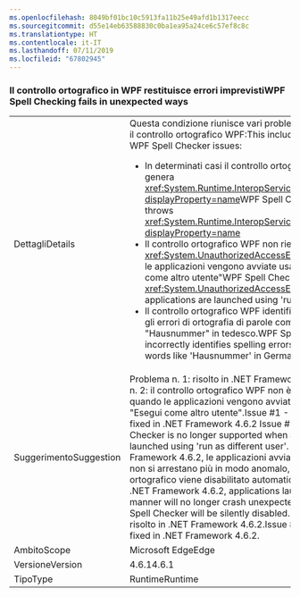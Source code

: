 ```yaml
---
ms.openlocfilehash: 8049bf01bc10c5913fa11b25e49afd1b1317eecc
ms.sourcegitcommit: d55e14eb63588830c0ba1ea95a24ce6c57ef8c8c
ms.translationtype: HT
ms.contentlocale: it-IT
ms.lasthandoff: 07/11/2019
ms.locfileid: "67802945"
---
```

### <a name="wpf-spell-checking-fails-in-unexpected-ways"></a><span data-ttu-id="984ff-101">Il controllo ortografico in WPF restituisce errori imprevisti</span><span class="sxs-lookup"><span data-stu-id="984ff-101">WPF Spell Checking fails in unexpected ways</span></span>

|   |   |
|---|---|
|<span data-ttu-id="984ff-102">Dettagli</span><span class="sxs-lookup"><span data-stu-id="984ff-102">Details</span></span>|<span data-ttu-id="984ff-103">Questa condizione riunisce vari problemi riscontrati con il controllo ortografico WPF:</span><span class="sxs-lookup"><span data-stu-id="984ff-103">This includes a number of WPF Spell Checker issues:</span></span><ul><li><span data-ttu-id="984ff-104">In determinati casi il controllo ortografico WPF genera <xref:System.Runtime.InteropServices.COMException?displayProperty=name></span><span class="sxs-lookup"><span data-stu-id="984ff-104">WPF Spell Checker sometimes throws <xref:System.Runtime.InteropServices.COMException?displayProperty=name></span></span></li><li><span data-ttu-id="984ff-105">Il controllo ortografico WPF non riesce con <xref:System.UnauthorizedAccessException> quando le applicazioni vengono avviate usando "Esegui come altro utente"</span><span class="sxs-lookup"><span data-stu-id="984ff-105">WPF Spell Checker fails with <xref:System.UnauthorizedAccessException> when applications are launched using 'run as different user'</span></span></li><li><span data-ttu-id="984ff-106">Il controllo ortografico WPF identifica in modo errato gli errori di ortografia di parole composte, ad esempio "Hausnummer" in tedesco.</span><span class="sxs-lookup"><span data-stu-id="984ff-106">WPF Spell Checker incorrectly identifies spelling errors in compound words like 'Hausnummer' in German.</span></span></li></ul>|
|<span data-ttu-id="984ff-107">Suggerimento</span><span class="sxs-lookup"><span data-stu-id="984ff-107">Suggestion</span></span>|<span data-ttu-id="984ff-108">Problema n. 1: risolto in .NET Framework 4.6.2. Problema n. 2: il controllo ortografico WPF non è più supportato quando le applicazioni vengono avviate usando l'opzione "Esegui come altro utente".</span><span class="sxs-lookup"><span data-stu-id="984ff-108">Issue #1 - This has been fixed in .NET Framework 4.6.2 Issue #2 - WPF Spell Checker is no longer supported when applications are launched using 'run as different user'.</span></span> <span data-ttu-id="984ff-109">A partire da .NET Framework 4.6.2, le applicazioni avviate in questo modo non si arrestano più in modo anomalo, ma il controllo ortografico viene disabilitato automaticamente.</span><span class="sxs-lookup"><span data-stu-id="984ff-109">Starting .NET Framework 4.6.2, applications launched in this manner will no longer crash unexpectedly - instead the Spell Checker will be silently disabled.</span></span> <span data-ttu-id="984ff-110">Problema n. 3: risolto in .NET Framework 4.6.2.</span><span class="sxs-lookup"><span data-stu-id="984ff-110">Issue #3 - This has been fixed in .NET Framework 4.6.2.</span></span>|
|<span data-ttu-id="984ff-111">Ambito</span><span class="sxs-lookup"><span data-stu-id="984ff-111">Scope</span></span>|<span data-ttu-id="984ff-112">Microsoft Edge</span><span class="sxs-lookup"><span data-stu-id="984ff-112">Edge</span></span>|
|<span data-ttu-id="984ff-113">Versione</span><span class="sxs-lookup"><span data-stu-id="984ff-113">Version</span></span>|<span data-ttu-id="984ff-114">4.6.1</span><span class="sxs-lookup"><span data-stu-id="984ff-114">4.6.1</span></span>|
|<span data-ttu-id="984ff-115">Tipo</span><span class="sxs-lookup"><span data-stu-id="984ff-115">Type</span></span>|<span data-ttu-id="984ff-116">Runtime</span><span class="sxs-lookup"><span data-stu-id="984ff-116">Runtime</span></span>|

